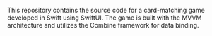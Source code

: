 This repository contains the source code for a card-matching game developed in Swift using SwiftUI. The game is built with the MVVM architecture and utilizes the Combine framework for data binding.
